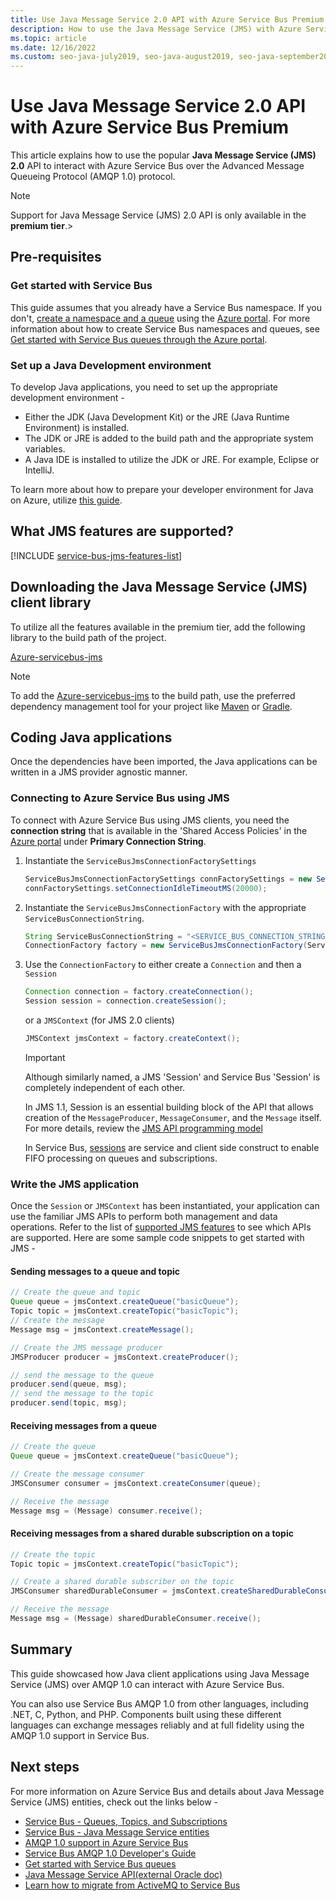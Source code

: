 ```yaml
---
title: Use Java Message Service 2.0 API with Azure Service Bus Premium
description: How to use the Java Message Service (JMS) with Azure Service Bus
ms.topic: article
ms.date: 12/16/2022
ms.custom: seo-java-july2019, seo-java-august2019, seo-java-september2019
---
```


# Use Java Message Service 2.0 API with Azure Service Bus Premium

This article explains how to use the popular **Java Message Service (JMS) 2.0** API to interact with Azure Service Bus over the Advanced Message Queueing Protocol (AMQP 1.0) protocol.

> [!NOTE]
> Support for Java Message Service (JMS) 2.0 API is only available in the **premium tier**.>

## Pre-requisites

### Get started with Service Bus

This guide assumes that you already have a Service Bus namespace. If you don't, [create a namespace and a queue](service-bus-quickstart-portal.md#create-a-namespace-in-the-azure-portal) using the [Azure portal](https://portal.azure.com). For more information about how to create Service Bus namespaces and queues, see [Get started with Service Bus queues through the Azure portal](service-bus-quickstart-portal.md).

### Set up a Java Development environment

To develop Java applications, you need to set up the appropriate development environment - 

- Either the JDK (Java Development Kit) or the JRE (Java Runtime Environment) is installed.
- The JDK or JRE is added to the build path and the appropriate system variables.
- A Java IDE is installed to utilize the JDK or JRE. For example, Eclipse or IntelliJ.

To learn more about how to prepare your developer environment for Java on Azure, utilize [this guide](/azure/developer/java/fundamentals/).

## What JMS features are supported?

[!INCLUDE [service-bus-jms-features-list](./includes/service-bus-jms-feature-list.md)]

## Downloading the Java Message Service (JMS) client library

To utilize all the features available in the premium tier, add the following library to the build path of the project.

[Azure-servicebus-jms](https://search.maven.org/artifact/com.microsoft.azure/azure-servicebus-jms)

> [!NOTE]
> To add the [Azure-servicebus-jms](https://search.maven.org/artifact/com.microsoft.azure/azure-servicebus-jms) to the build path, use the preferred dependency management tool for your project like [Maven](https://maven.apache.org/) or [Gradle](https://gradle.org/).

## Coding Java applications

Once the dependencies have been imported, the Java applications can be written in a JMS provider agnostic manner.

### Connecting to Azure Service Bus using JMS

To connect with Azure Service Bus using JMS clients, you need the **connection string** that is available in the 'Shared Access Policies' in the [Azure portal](https://portal.azure.com) under **Primary Connection String**.

1. Instantiate the `ServiceBusJmsConnectionFactorySettings`

    ```java
    ServiceBusJmsConnectionFactorySettings connFactorySettings = new ServiceBusJmsConnectionFactorySettings();
    connFactorySettings.setConnectionIdleTimeoutMS(20000);
    ```
2. Instantiate the `ServiceBusJmsConnectionFactory` with the appropriate `ServiceBusConnectionString`.

    ```java
    String ServiceBusConnectionString = "<SERVICE_BUS_CONNECTION_STRING_WITH_MANAGE_PERMISSIONS>";
    ConnectionFactory factory = new ServiceBusJmsConnectionFactory(ServiceBusConnectionString, connFactorySettings);
    ```

3. Use the `ConnectionFactory` to either create a `Connection` and then a `Session` 

    ```java
    Connection connection = factory.createConnection();
    Session session = connection.createSession();
    ```
    or a `JMSContext` (for JMS 2.0 clients)

    ```java
    JMSContext jmsContext = factory.createContext();
    ```

    >[!IMPORTANT]
    > Although similarly named, a JMS 'Session' and Service Bus 'Session' is completely independent of each other.
    >
    > In JMS 1.1, Session is an essential building block of the API that allows creation of the `MessageProducer`, `MessageConsumer`, and the `Message` itself. For more details, review the [JMS API programming model](https://docs.oracle.com/javaee/6/tutorial/doc/bnceh.html)
    >
    > In Service Bus, [sessions](message-sessions.md) are service and client side construct to enable FIFO processing on queues and subscriptions.
    >

### Write the JMS application

Once the `Session` or `JMSContext` has been instantiated, your application can use the familiar JMS APIs to perform both management and data operations. Refer to the list of [supported JMS features](how-to-use-java-message-service-20.md#what-jms-features-are-supported) to see which APIs are supported. Here are some sample code snippets to get started with JMS -

#### Sending messages to a queue and topic

```java
// Create the queue and topic
Queue queue = jmsContext.createQueue("basicQueue");
Topic topic = jmsContext.createTopic("basicTopic");
// Create the message
Message msg = jmsContext.createMessage();

// Create the JMS message producer
JMSProducer producer = jmsContext.createProducer();

// send the message to the queue
producer.send(queue, msg);
// send the message to the topic
producer.send(topic, msg);
```

#### Receiving messages from a queue

```java
// Create the queue
Queue queue = jmsContext.createQueue("basicQueue");

// Create the message consumer
JMSConsumer consumer = jmsContext.createConsumer(queue);

// Receive the message
Message msg = (Message) consumer.receive();
```

#### Receiving messages from a shared durable subscription on a topic

```java
// Create the topic
Topic topic = jmsContext.createTopic("basicTopic");

// Create a shared durable subscriber on the topic
JMSConsumer sharedDurableConsumer = jmsContext.createSharedDurableConsumer(topic, "sharedDurableConsumer");

// Receive the message
Message msg = (Message) sharedDurableConsumer.receive();
```

## Summary

This guide showcased how Java client applications using Java Message Service (JMS) over AMQP 1.0 can interact with Azure Service Bus.

You can also use Service Bus AMQP 1.0 from other languages, including .NET, C, Python, and PHP. Components built using these different languages can exchange messages reliably and at full fidelity using the AMQP 1.0 support in Service Bus.

## Next steps

For more information on Azure Service Bus and details about Java Message Service (JMS) entities, check out the links below - 
* [Service Bus - Queues, Topics, and Subscriptions](service-bus-queues-topics-subscriptions.md)
* [Service Bus - Java Message Service entities](service-bus-queues-topics-subscriptions.md#java-message-service-jms-20-entities)
* [AMQP 1.0 support in Azure Service Bus](service-bus-amqp-overview.md)
* [Service Bus AMQP 1.0 Developer's Guide](service-bus-amqp-dotnet.md)
* [Get started with Service Bus queues](service-bus-dotnet-get-started-with-queues.md)
* [Java Message Service API(external Oracle doc)](https://docs.oracle.com/javaee/7/api/javax/jms/package-summary.html)
* [Learn how to migrate from ActiveMQ to Service Bus](migrate-jms-activemq-to-servicebus.md)